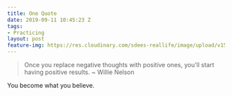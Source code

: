 ```yaml
---
title: One Quote
date: 2019-09-11 10:45:23 Z
tags:
- Practicing
layout: post
feature-img: https://res.cloudinary.com/sdees-reallife/image/upload/v1555658919/sample_feature_img.png
---
```


> Once you replace negative thoughts with positive ones, you'll start having positive results. ~ Willie Nelson

You become what you believe.
